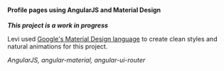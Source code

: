 #### Profile pages using AngularJS and Material Design

_**This project is a work in progress**_

Levi used [Google's Material Design language][md-url] to create clean styles and natural animations for this project.

_AngularJS, angular-material, angular-ui-router_


[main-url]: http://jackieandlevi.com/levi
[md-url]: http://www.google.com/design/spec/material-design/introduction.html